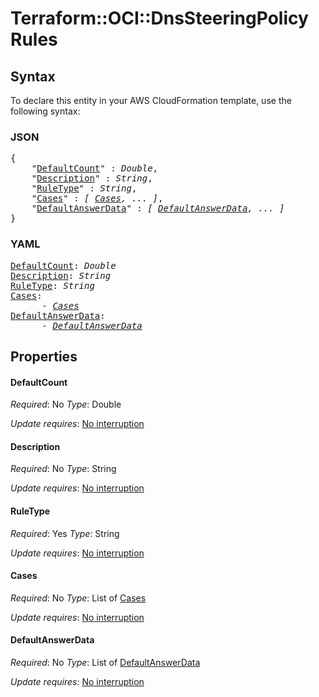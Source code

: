# Terraform::OCI::DnsSteeringPolicy Rules

## Syntax

To declare this entity in your AWS CloudFormation template, use the following syntax:

### JSON

<pre>
{
    "<a href="#defaultcount" title="DefaultCount">DefaultCount</a>" : <i>Double</i>,
    "<a href="#description" title="Description">Description</a>" : <i>String</i>,
    "<a href="#ruletype" title="RuleType">RuleType</a>" : <i>String</i>,
    "<a href="#cases" title="Cases">Cases</a>" : <i>[ <a href="rules-cases.md">Cases</a>, ... ]</i>,
    "<a href="#defaultanswerdata" title="DefaultAnswerData">DefaultAnswerData</a>" : <i>[ <a href="rules-defaultanswerdata.md">DefaultAnswerData</a>, ... ]</i>
}
</pre>

### YAML

<pre>
<a href="#defaultcount" title="DefaultCount">DefaultCount</a>: <i>Double</i>
<a href="#description" title="Description">Description</a>: <i>String</i>
<a href="#ruletype" title="RuleType">RuleType</a>: <i>String</i>
<a href="#cases" title="Cases">Cases</a>: <i>
      - <a href="rules-cases.md">Cases</a></i>
<a href="#defaultanswerdata" title="DefaultAnswerData">DefaultAnswerData</a>: <i>
      - <a href="rules-defaultanswerdata.md">DefaultAnswerData</a></i>
</pre>

## Properties

#### DefaultCount

_Required_: No
_Type_: Double

_Update requires_: [No interruption](https://docs.aws.amazon.com/AWSCloudFormation/latest/UserGuide/using-cfn-updating-stacks-update-behaviors.html#update-no-interrupt)

#### Description

_Required_: No
_Type_: String

_Update requires_: [No interruption](https://docs.aws.amazon.com/AWSCloudFormation/latest/UserGuide/using-cfn-updating-stacks-update-behaviors.html#update-no-interrupt)

#### RuleType

_Required_: Yes
_Type_: String

_Update requires_: [No interruption](https://docs.aws.amazon.com/AWSCloudFormation/latest/UserGuide/using-cfn-updating-stacks-update-behaviors.html#update-no-interrupt)

#### Cases

_Required_: No
_Type_: List of <a href="rules-cases.md">Cases</a>

_Update requires_: [No interruption](https://docs.aws.amazon.com/AWSCloudFormation/latest/UserGuide/using-cfn-updating-stacks-update-behaviors.html#update-no-interrupt)

#### DefaultAnswerData

_Required_: No
_Type_: List of <a href="rules-defaultanswerdata.md">DefaultAnswerData</a>

_Update requires_: [No interruption](https://docs.aws.amazon.com/AWSCloudFormation/latest/UserGuide/using-cfn-updating-stacks-update-behaviors.html#update-no-interrupt)

